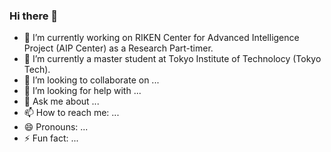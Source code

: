 ### Hi there 👋


- 🔭 I’m currently working on RIKEN Center for Advanced Intelligence Project (AIP Center) as a Research Part-timer.
- 🌱 I’m currently a master student at Tokyo Institute of Technolocy (Tokyo Tech).
- 👯 I’m looking to collaborate on ...
- 🤔 I’m looking for help with ...
- 💬 Ask me about ...
- 📫 How to reach me: ...
- 😄 Pronouns: ...
- ⚡ Fun fact: ...

